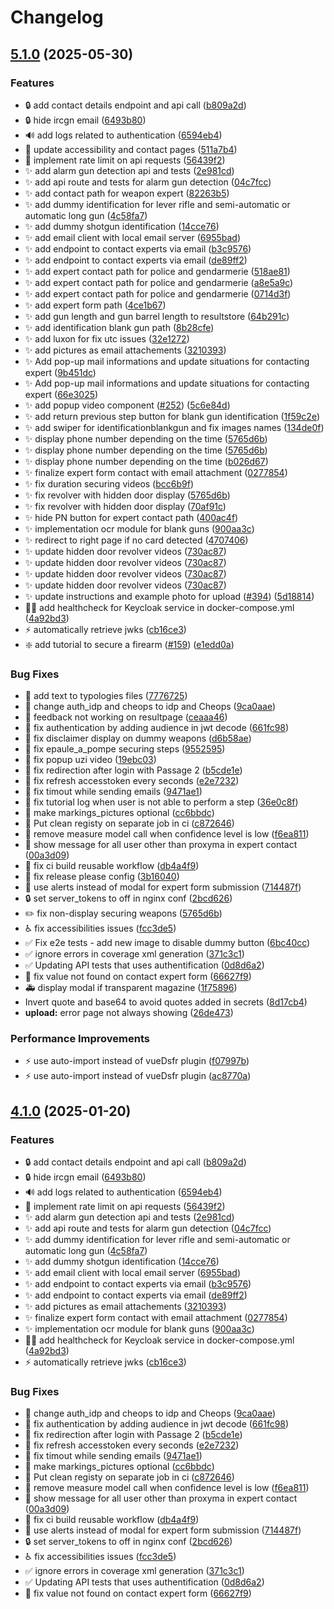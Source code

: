 # Changelog

## [5.1.0](https://github.com/dnum-mi/basegun/compare/basegun-v5.0.0...basegun-v5.1.0) (2025-05-30)


### Features

* :lock: add contact details endpoint and api call ([b809a2d](https://github.com/dnum-mi/basegun/commit/b809a2d4a61f78a8761dedcf3dbd3c7bae26cb97))
* :lock: hide ircgn email ([6493b80](https://github.com/dnum-mi/basegun/commit/6493b80f3a966d749af95b658fab8d2f30e37c2d))
* :loud_sound: add logs related to authentication ([6594eb4](https://github.com/dnum-mi/basegun/commit/6594eb40beb8ad0324fd1ead58ab3e5dc6cb6a43))
* :memo: update accessibility and contact pages ([511a7b4](https://github.com/dnum-mi/basegun/commit/511a7b41da0fa877cd015784aca9b87348bcd841))
* :passport_control: implement rate limit on api requests ([56439f2](https://github.com/dnum-mi/basegun/commit/56439f2613ff4f87cef85ae8ef3cefe0871ad554))
* :sparkles: add alarm gun detection api and tests ([2e981cd](https://github.com/dnum-mi/basegun/commit/2e981cdcbb4168f21e819489e80a3b3185f81aad))
* :sparkles: add api route and tests for alarm gun detection ([04c7fcc](https://github.com/dnum-mi/basegun/commit/04c7fcc840c93afe0445299ef3ae4b38f5bf1557))
* :sparkles: add contact path for weapon expert ([82263b5](https://github.com/dnum-mi/basegun/commit/82263b5ce4f0aa5b297111a9bc59f350351b7cd4))
* :sparkles: add dummy identification for lever rifle and semi-automatic or automatic long gun ([4c58fa7](https://github.com/dnum-mi/basegun/commit/4c58fa723d16081c5db4afa54fe1723e0b88781c))
* :sparkles: add dummy shotgun identification ([14cce76](https://github.com/dnum-mi/basegun/commit/14cce766c58f4012004daf47e2ed29f3113cac77))
* :sparkles: add email client with local email server ([6955bad](https://github.com/dnum-mi/basegun/commit/6955bad8b7fbe3f57a8b0396218723d9bfe453aa))
* :sparkles: add endpoint to contact experts via email ([b3c9576](https://github.com/dnum-mi/basegun/commit/b3c9576ffe419875aa5d96d560238897345c03f4))
* :sparkles: add endpoint to contact experts via email ([de89ff2](https://github.com/dnum-mi/basegun/commit/de89ff24098359e11e2e2e52280ebc8d26923d9e))
* :sparkles: add expert contact path for police and gendarmerie ([518ae81](https://github.com/dnum-mi/basegun/commit/518ae8141ae0ce5a5ddc47600df571ac3b815a4c))
* :sparkles: add expert contact path for police and gendarmerie ([a8e5a9c](https://github.com/dnum-mi/basegun/commit/a8e5a9c7c85caff65ff83249557ccd0bb5358876))
* :sparkles: add expert contact path for police and gendarmerie ([0714d3f](https://github.com/dnum-mi/basegun/commit/0714d3f868226b740d7d5b90093329003d3d2957))
* :sparkles: add expert form path ([4ce1b67](https://github.com/dnum-mi/basegun/commit/4ce1b6715a83ebf905f6b7ff18a5f124a69557eb))
* :sparkles: add gun length and gun barrel length to resultstore ([64b291c](https://github.com/dnum-mi/basegun/commit/64b291cc042e64206881688dcd5c55d968eacfa2))
* :sparkles: add identification blank gun path ([8b28cfe](https://github.com/dnum-mi/basegun/commit/8b28cfe70e596c08e705e7f19ec9c57231500247))
* :sparkles: add luxon for fix utc issues ([32e1272](https://github.com/dnum-mi/basegun/commit/32e1272e4196e7f2d4b217664fdbad47e59c7883))
* :sparkles: add pictures as email attachements ([3210393](https://github.com/dnum-mi/basegun/commit/321039395f118846cd01f2b783d193f38f5a554e))
* :sparkles: Add pop-up mail informations and update situations for contacting expert ([9b451dc](https://github.com/dnum-mi/basegun/commit/9b451dc6b1c009133a91dbbca35325c52ed2d09f))
* :sparkles: Add pop-up mail informations and update situations for contacting expert ([66e3025](https://github.com/dnum-mi/basegun/commit/66e3025d6f03de51a6aca0e352f736d3da6f0d8e))
* :sparkles: add popup video component ([#252](https://github.com/dnum-mi/basegun/issues/252)) ([5c6e84d](https://github.com/dnum-mi/basegun/commit/5c6e84d49009adb3694617013fa6b70f1d28dc7b))
* :sparkles: add return previous step button for blank gun identification ([1f59c2e](https://github.com/dnum-mi/basegun/commit/1f59c2ee1a311519cda85b88fd3b5b7621e18753))
* :sparkles: add swiper for identificationblankgun and fix images names ([134de0f](https://github.com/dnum-mi/basegun/commit/134de0f04a19106f247a9005a034966094c4dd85))
* :sparkles: display phone number depending on the time ([5765d6b](https://github.com/dnum-mi/basegun/commit/5765d6b6c2f8e620a8dc3363a4247a66aa8bdee3))
* :sparkles: display phone number depending on the time ([5765d6b](https://github.com/dnum-mi/basegun/commit/5765d6b6c2f8e620a8dc3363a4247a66aa8bdee3))
* :sparkles: display phone number depending on the time ([b026d67](https://github.com/dnum-mi/basegun/commit/b026d67bf567d0b91a1cd5bb4bd66349300b4554))
* :sparkles: finalize expert form contact with email attachment ([0277854](https://github.com/dnum-mi/basegun/commit/0277854a5bc027d69cf2b0217d80865511f31e14))
* :sparkles: fix duration securing videos ([bcc6b9f](https://github.com/dnum-mi/basegun/commit/bcc6b9ff8bf8100e247cfd57d0f6e008871f0716))
* :sparkles: fix revolver with hidden door display ([5765d6b](https://github.com/dnum-mi/basegun/commit/5765d6b6c2f8e620a8dc3363a4247a66aa8bdee3))
* :sparkles: fix revolver with hidden door display ([70af91c](https://github.com/dnum-mi/basegun/commit/70af91c4bd42d8053478ea21b256bfe16e815f97))
* :sparkles: hide PN button for expert contact path ([400ac4f](https://github.com/dnum-mi/basegun/commit/400ac4f17c543984f19aeb3fd8c17cfc68b0ea51))
* :sparkles: implementation ocr module for blank guns ([900aa3c](https://github.com/dnum-mi/basegun/commit/900aa3c108cbfadcd9138b395dcfc447f95c0f1b))
* :sparkles: redirect to right page if no card detected ([4707406](https://github.com/dnum-mi/basegun/commit/470740622526752eb15162a58d09ab239df68ddd))
* :sparkles: update hidden door revolver videos ([730ac87](https://github.com/dnum-mi/basegun/commit/730ac8702c3d39622ee5a894703d5eaa37c4b89a))
* :sparkles: update hidden door revolver videos ([730ac87](https://github.com/dnum-mi/basegun/commit/730ac8702c3d39622ee5a894703d5eaa37c4b89a))
* :sparkles: update hidden door revolver videos ([730ac87](https://github.com/dnum-mi/basegun/commit/730ac8702c3d39622ee5a894703d5eaa37c4b89a))
* :sparkles: update hidden door revolver videos ([730ac87](https://github.com/dnum-mi/basegun/commit/730ac8702c3d39622ee5a894703d5eaa37c4b89a))
* :sparkles: update instructions and example photo for upload ([#394](https://github.com/dnum-mi/basegun/issues/394)) ([5d18814](https://github.com/dnum-mi/basegun/commit/5d188140963846511f6dcc66fa080eb9514964aa))
* :technologist: add healthcheck for Keycloak service in docker-compose.yml ([4a92bd3](https://github.com/dnum-mi/basegun/commit/4a92bd39b5b3f838b04405d2fc7ec187b23a4fff))
* :zap: automatically retrieve jwks ([cb16ce3](https://github.com/dnum-mi/basegun/commit/cb16ce30f0c5a876f282fbab2c4033a05388b030))
* ❇️ add tutorial to secure a firearm ([#159](https://github.com/dnum-mi/basegun/issues/159)) ([e1edd0a](https://github.com/dnum-mi/basegun/commit/e1edd0a49a666beb8fe1cf085e9533ac210603f5))


### Bug Fixes

* :bug: add text to typologies files ([7776725](https://github.com/dnum-mi/basegun/commit/7776725d1913865f2d52493649440110188a608f))
* :bug: change auth_idp and cheops to idp and Cheops ([9ca0aae](https://github.com/dnum-mi/basegun/commit/9ca0aaeb7825e404f60b8603ba80aeda3d020c23))
* :bug: feedback not working on resultpage ([ceaaa46](https://github.com/dnum-mi/basegun/commit/ceaaa46be6da067c2bfbdfbbca82c50ebbb17183))
* :bug: fix authentication by adding audience in jwt decode ([661fc98](https://github.com/dnum-mi/basegun/commit/661fc98a86433298b1ee9a416b4f63efe938f8ab))
* :bug: fix disclaimer display on dummy weapons ([d6b58ae](https://github.com/dnum-mi/basegun/commit/d6b58aeb41ca7c2f27f90e199319fa580cb16d30))
* :bug: fix epaule_a_pompe securing steps ([9552595](https://github.com/dnum-mi/basegun/commit/95525957b6d956a3caa21633401f3792cc6cbd15))
* :bug: fix popup uzi video ([19ebc03](https://github.com/dnum-mi/basegun/commit/19ebc03e5b92eb7c02533ad6de0ebb6fc5ddbdc7))
* :bug: fix redirection after login with Passage 2 ([b5cde1e](https://github.com/dnum-mi/basegun/commit/b5cde1ee3cb358c255a994f3e5a418e6283052bd))
* :bug: fix refresh accesstoken every seconds ([e2e7232](https://github.com/dnum-mi/basegun/commit/e2e723240bafbae667571a8e98fbc7f62c566c0a))
* :bug: fix timout while sending emails ([9471ae1](https://github.com/dnum-mi/basegun/commit/9471ae1481f1395a015e756bfceac36534bb3fca))
* :bug: fix tutorial log when user is not able to perform a step ([36e0c8f](https://github.com/dnum-mi/basegun/commit/36e0c8fba688560cb571493ae7623b43a1a29002))
* :bug: make markings_pictures optional ([cc6bbdc](https://github.com/dnum-mi/basegun/commit/cc6bbdc47c9ba82fa5880c136a822c16b1ad81af))
* :bug: Put clean registy on separate job in ci ([c872646](https://github.com/dnum-mi/basegun/commit/c8726468fd0f948f9dc56eaa2a808337db89d072))
* :bug: remove measure model call when confidence level is low ([f6ea811](https://github.com/dnum-mi/basegun/commit/f6ea81108d4839591b39dbb7c6dd9fa2ccacf143))
* :bug: show message for all user other than proxyma in expert contact ([00a3d09](https://github.com/dnum-mi/basegun/commit/00a3d09ee97c658386f8bc1a4839a403447ac4c0))
* :construction_worker: fix ci build reusable workflow ([db4a4f9](https://github.com/dnum-mi/basegun/commit/db4a4f9c354d4cc1fc3480d682e02192c0a792f2))
* :green_heart: fix release please config ([3b16040](https://github.com/dnum-mi/basegun/commit/3b160402ee236e8acc7743e4498031251441ebb0))
* :lipstick: use alerts instead of modal for expert form submission ([714487f](https://github.com/dnum-mi/basegun/commit/714487f44d6c06d77cdaa5cda08b9fca8eb86457))
* :lock: set server_tokens to off in nginx conf ([2bcd626](https://github.com/dnum-mi/basegun/commit/2bcd6268394a2d7a1698a7b57288aea7296ee1ce))
* :pencil2: fix non-display securing weapons ([5765d6b](https://github.com/dnum-mi/basegun/commit/5765d6b6c2f8e620a8dc3363a4247a66aa8bdee3))
* :wheelchair: fix accessibilities issues ([fcc3de5](https://github.com/dnum-mi/basegun/commit/fcc3de5cd10084c00b3c7dc94b4ec524a8e6c7b0))
* :white_check_mark: Fix e2e tests - add new image to disable dummy button ([6bc40cc](https://github.com/dnum-mi/basegun/commit/6bc40cc9c80180af886136e7cfc049d005806f04))
* :white_check_mark: ignore errors in coverage xml generation ([371c3c1](https://github.com/dnum-mi/basegun/commit/371c3c1247840cdf51576667dce6010620c9e182))
* :white_check_mark: Updating API tests that uses authentification ([0d8d6a2](https://github.com/dnum-mi/basegun/commit/0d8d6a234efb166895e2a629a0a625004cb34764))
* 🐛 fix value not found on contact expert form ([66627f9](https://github.com/dnum-mi/basegun/commit/66627f9e0c53aeb35362cc43c3eec46b109b99ca))
* 🚑 display modal if transparent magazine ([1f75896](https://github.com/dnum-mi/basegun/commit/1f75896929777cb01c1b1f3166a04446882b990c))
* Invert quote and base64 to avoid quotes added in secrets ([8d17cb4](https://github.com/dnum-mi/basegun/commit/8d17cb4d9bcca2f1dafb839ed66a553b37a69583))
* **upload:** error page not always showing ([26de473](https://github.com/dnum-mi/basegun/commit/26de4739312fa0d798e5823a30e305455ef1ef00))


### Performance Improvements

* :zap: use auto-import instead of vueDsfr plugin ([f07997b](https://github.com/dnum-mi/basegun/commit/f07997ba28381d01a7c8d66c3b97f1214ff6d6f4))
* :zap: use auto-import instead of vueDsfr plugin ([ac8770a](https://github.com/dnum-mi/basegun/commit/ac8770acf6488677843f7fea08213bc125e8105a))

## [4.1.0](https://github.com/dnum-mi/basegun/compare/v4.0.0...v4.1.0) (2025-01-20)


### Features

* :lock: add contact details endpoint and api call ([b809a2d](https://github.com/dnum-mi/basegun/commit/b809a2d4a61f78a8761dedcf3dbd3c7bae26cb97))
* :lock: hide ircgn email ([6493b80](https://github.com/dnum-mi/basegun/commit/6493b80f3a966d749af95b658fab8d2f30e37c2d))
* :loud_sound: add logs related to authentication ([6594eb4](https://github.com/dnum-mi/basegun/commit/6594eb40beb8ad0324fd1ead58ab3e5dc6cb6a43))
* :passport_control: implement rate limit on api requests ([56439f2](https://github.com/dnum-mi/basegun/commit/56439f2613ff4f87cef85ae8ef3cefe0871ad554))
* :sparkles: add alarm gun detection api and tests ([2e981cd](https://github.com/dnum-mi/basegun/commit/2e981cdcbb4168f21e819489e80a3b3185f81aad))
* :sparkles: add api route and tests for alarm gun detection ([04c7fcc](https://github.com/dnum-mi/basegun/commit/04c7fcc840c93afe0445299ef3ae4b38f5bf1557))
* :sparkles: add dummy identification for lever rifle and semi-automatic or automatic long gun ([4c58fa7](https://github.com/dnum-mi/basegun/commit/4c58fa723d16081c5db4afa54fe1723e0b88781c))
* :sparkles: add dummy shotgun identification ([14cce76](https://github.com/dnum-mi/basegun/commit/14cce766c58f4012004daf47e2ed29f3113cac77))
* :sparkles: add email client with local email server ([6955bad](https://github.com/dnum-mi/basegun/commit/6955bad8b7fbe3f57a8b0396218723d9bfe453aa))
* :sparkles: add endpoint to contact experts via email ([b3c9576](https://github.com/dnum-mi/basegun/commit/b3c9576ffe419875aa5d96d560238897345c03f4))
* :sparkles: add endpoint to contact experts via email ([de89ff2](https://github.com/dnum-mi/basegun/commit/de89ff24098359e11e2e2e52280ebc8d26923d9e))
* :sparkles: add pictures as email attachements ([3210393](https://github.com/dnum-mi/basegun/commit/321039395f118846cd01f2b783d193f38f5a554e))
* :sparkles: finalize expert form contact with email attachment ([0277854](https://github.com/dnum-mi/basegun/commit/0277854a5bc027d69cf2b0217d80865511f31e14))
* :sparkles: implementation ocr module for blank guns ([900aa3c](https://github.com/dnum-mi/basegun/commit/900aa3c108cbfadcd9138b395dcfc447f95c0f1b))
* :technologist: add healthcheck for Keycloak service in docker-compose.yml ([4a92bd3](https://github.com/dnum-mi/basegun/commit/4a92bd39b5b3f838b04405d2fc7ec187b23a4fff))
* :zap: automatically retrieve jwks ([cb16ce3](https://github.com/dnum-mi/basegun/commit/cb16ce30f0c5a876f282fbab2c4033a05388b030))


### Bug Fixes

* :bug: change auth_idp and cheops to idp and Cheops ([9ca0aae](https://github.com/dnum-mi/basegun/commit/9ca0aaeb7825e404f60b8603ba80aeda3d020c23))
* :bug: fix authentication by adding audience in jwt decode ([661fc98](https://github.com/dnum-mi/basegun/commit/661fc98a86433298b1ee9a416b4f63efe938f8ab))
* :bug: fix redirection after login with Passage 2 ([b5cde1e](https://github.com/dnum-mi/basegun/commit/b5cde1ee3cb358c255a994f3e5a418e6283052bd))
* :bug: fix refresh accesstoken every seconds ([e2e7232](https://github.com/dnum-mi/basegun/commit/e2e723240bafbae667571a8e98fbc7f62c566c0a))
* :bug: fix timout while sending emails ([9471ae1](https://github.com/dnum-mi/basegun/commit/9471ae1481f1395a015e756bfceac36534bb3fca))
* :bug: make markings_pictures optional ([cc6bbdc](https://github.com/dnum-mi/basegun/commit/cc6bbdc47c9ba82fa5880c136a822c16b1ad81af))
* :bug: Put clean registy on separate job in ci ([c872646](https://github.com/dnum-mi/basegun/commit/c8726468fd0f948f9dc56eaa2a808337db89d072))
* :bug: remove measure model call when confidence level is low ([f6ea811](https://github.com/dnum-mi/basegun/commit/f6ea81108d4839591b39dbb7c6dd9fa2ccacf143))
* :bug: show message for all user other than proxyma in expert contact ([00a3d09](https://github.com/dnum-mi/basegun/commit/00a3d09ee97c658386f8bc1a4839a403447ac4c0))
* :construction_worker: fix ci build reusable workflow ([db4a4f9](https://github.com/dnum-mi/basegun/commit/db4a4f9c354d4cc1fc3480d682e02192c0a792f2))
* :lipstick: use alerts instead of modal for expert form submission ([714487f](https://github.com/dnum-mi/basegun/commit/714487f44d6c06d77cdaa5cda08b9fca8eb86457))
* :lock: set server_tokens to off in nginx conf ([2bcd626](https://github.com/dnum-mi/basegun/commit/2bcd6268394a2d7a1698a7b57288aea7296ee1ce))
* :wheelchair: fix accessibilities issues ([fcc3de5](https://github.com/dnum-mi/basegun/commit/fcc3de5cd10084c00b3c7dc94b4ec524a8e6c7b0))
* :white_check_mark: ignore errors in coverage xml generation ([371c3c1](https://github.com/dnum-mi/basegun/commit/371c3c1247840cdf51576667dce6010620c9e182))
* :white_check_mark: Updating API tests that uses authentification ([0d8d6a2](https://github.com/dnum-mi/basegun/commit/0d8d6a234efb166895e2a629a0a625004cb34764))
* 🐛 fix value not found on contact expert form ([66627f9](https://github.com/dnum-mi/basegun/commit/66627f9e0c53aeb35362cc43c3eec46b109b99ca))
